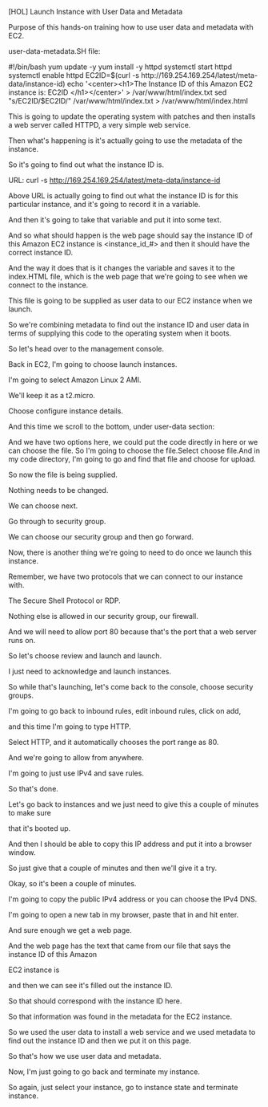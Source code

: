 [HOL] Launch Instance with User Data and Metadata

Purpose of this hands-on training how to use user data and metadata with EC2.

user-data-metadata.SH file:

#!/bin/bash
yum update -y
yum install -y httpd
systemctl start httpd
systemctl enable httpd
EC2ID=$(curl -s http://169.254.169.254/latest/meta-data/instance-id) 
echo '<center><h1>The Instance ID of this Amazon EC2 instance is: EC2ID </h1></center>' > /var/www/html/index.txt
sed "s/EC2ID/$EC2ID/" /var/www/html/index.txt > /var/www/html/index.html


This is going to update the operating system with patches and then installs a web server called HTTPD, a very simple web service.

Then what's happening is it's actually going to use the metadata of the instance.

So it's going to find out what the instance ID is.

URL: curl -s http://169.254.169.254/latest/meta-data/instance-id

Above URL is actually going to find out what the instance ID is for this particular instance, and it's going to record it in a variable.

And then it's going to take that variable and put it into some text.

And so what should happen is the web page should say the instance ID of this Amazon EC2 instance is <instance_id_#> and then it should have the correct instance ID.

And the way it does that is it changes the variable and saves it to the index.HTML file, which is the web page that we're going to see when we connect to the instance.

This file is going to be supplied as user data to our EC2 instance when we launch.

So we're combining metadata to find out the instance ID and user data in terms of supplying this code to the operating system when it boots.

So let's head over to the management console.

Back in EC2, I'm going to choose launch instances.

I'm going to select Amazon Linux 2 AMI.

We'll keep it as a t2.micro.

Choose configure instance details.

And this time we scroll to the bottom, under user-data section:

And we have two options here, we could put the code directly in here or we can choose the file. So I'm going to choose the file.Select choose file.And in my code directory, I'm going to go and find that file and choose for upload.

So now the file is being supplied.

Nothing needs to be changed.

We can choose next.

Go through to security group.

We can choose our security group and then go forward.

Now, there is another thing we're going to need to do once we launch this instance.

Remember, we have two protocols that we can connect to our instance with.

The Secure Shell Protocol or RDP.

Nothing else is allowed in our security group, our firewall.

And we will need to allow port 80 because that's the port that a web server runs on.

So let's choose review and launch and launch.

I just need to acknowledge and launch instances.

So while that's launching, let's come back to the console, choose security groups.

I'm going to go back to inbound rules, edit inbound rules, click on add,

and this time I'm going to type HTTP.

Select HTTP, and it automatically chooses the port range as 80.

And we're going to allow from anywhere.

I'm going to just use IPv4 and save rules.

So that's done.

Let's go back to instances and we just need to give this a couple of minutes to make sure

that it's booted up.

And then I should be able to copy this IP address and put it into a browser window.

So just give that a couple of minutes and then we'll give it a try.

Okay, so it's been a couple of minutes.

I'm going to copy the public IPv4 address or you can choose the IPv4 DNS.

I'm going to open a new tab in my browser, paste that in and hit enter.

And sure enough we get a web page.

And the web page has the text that came from our file that says the instance ID of this Amazon

EC2 instance is

and then we can see it's filled out the instance ID.

So that should correspond with the instance ID here.

So that information was found in the metadata for the EC2 instance.

So we used the user data to install a web service and we used metadata to find out the instance ID and then we put it on this page.

So that's how we use user data and metadata.

Now, I'm just going to go back and terminate my instance.

So again, just select your instance, go to instance state and terminate instance.